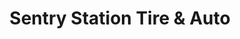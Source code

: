---
title: "Sentry Station Tire & Auto"
url: /fort-oglethorpe/sentry-station-tire-and-auto/
shop: tyres
---